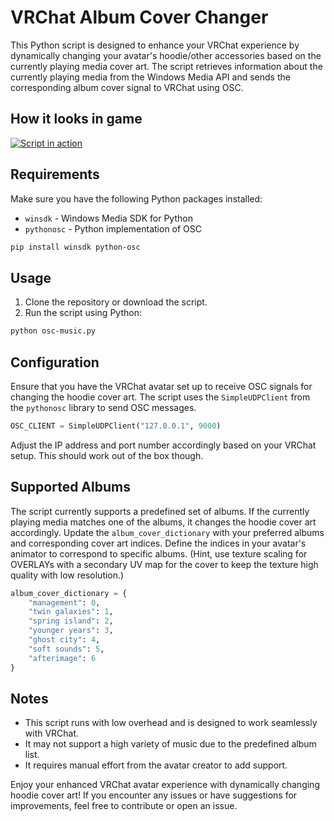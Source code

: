 # VRChat Album Cover Changer

This Python script is designed to enhance your VRChat experience by dynamically changing your avatar's hoodie/other accessories based on the currently playing media cover art. The script retrieves information about the currently playing media from the Windows Media API and sends the corresponding album cover signal to VRChat using OSC.

## How it looks in game
[![Script in action](https://imgur.com/a/GlgXJFg)](https://streamable.com/ji48ln)


## Requirements

Make sure you have the following Python packages installed:

- `winsdk` - Windows Media SDK for Python
- `pythonosc` - Python implementation of OSC

```bash
pip install winsdk python-osc
```

## Usage

1. Clone the repository or download the script.
2. Run the script using Python:

```bash
python osc-music.py
```

## Configuration

Ensure that you have the VRChat avatar set up to receive OSC signals for changing the hoodie cover art. The script uses the `SimpleUDPClient` from the `pythonosc` library to send OSC messages.

```python
OSC_CLIENT = SimpleUDPClient("127.0.0.1", 9000)
```
Adjust the IP address and port number accordingly based on your VRChat setup. This should work out of the box though.

## Supported Albums

The script currently supports a predefined set of albums. If the currently playing media matches one of the albums, it changes the hoodie cover art accordingly. Update the `album_cover_dictionary` with your preferred albums and corresponding cover art indices.
Define the indices in your avatar's animator to correspond to specific albums. (Hint, use texture scaling for OVERLAYs with a secondary UV map for the cover to keep the texture high quality with low resolution.)

```python
album_cover_dictionary = {
    "management": 0,
    "twin galaxies": 1,
    "spring island": 2,
    "younger years": 3,
    "ghost city": 4,
    "soft sounds": 5,
    "afterimage": 6
}
```

## Notes

- This script runs with low overhead and is designed to work seamlessly with VRChat.
- It may not support a high variety of music due to the predefined album list.
- It requires manual effort from the avatar creator to add support.

Enjoy your enhanced VRChat avatar experience with dynamically changing hoodie cover art! If you encounter any issues or have suggestions for improvements, feel free to contribute or open an issue.
